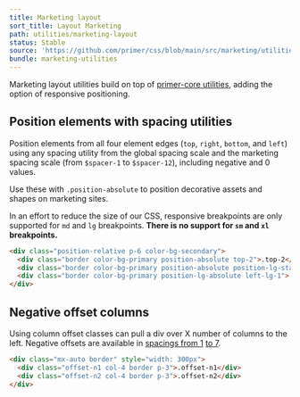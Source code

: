 ```yaml
---
title: Marketing layout
sort_title: Layout Marketing
path: utilities/marketing-layout
status: Stable
source: 'https://github.com/primer/css/blob/main/src/marketing/utilities/layout.scss'
bundle: marketing-utilities
---
```


Marketing layout utilities build on top of [primer-core utilities](/utilities/layout#position), adding the option of responsive positioning.



## Position elements with spacing utilities

Position elements from all four element edges (`top`, `right`, `bottom`, and `left`) using any spacing utility from the global spacing scale and the marketing spacing scale (from `$spacer-1` to `$spacer-12`), including negative and 0 values.

Use these with `.position-absolute` to position decorative assets and shapes on marketing sites.

In an effort to reduce the size of our CSS, responsive breakpoints are only supported for `md` and `lg` breakpoints. **There is no support for `sm` and `xl` breakpoints.**

```html live
<div class="position-relative p-6 color-bg-secondary">
  <div class="border color-bg-primary position-absolute top-2">.top-2</div>
  <div class="border color-bg-primary position-absolute position-lg-static right-md-4">.right-md-4</div>
  <div class="border color-bg-primary position-lg-absolute left-lg-1">.left-lg-1</div>
</div>
```

## Negative offset columns

Using column offset classes can pull a div over X number of columns to the left. Negative offsets are available in [spacings from 1](../support/spacing/#spacing-scale) [to 7](../support/spacing/#extended-spacing-scale).

```html live
<div class="mx-auto border" style="width: 300px">
  <div class="offset-n1 col-4 border p-3">.offset-n1</div>
  <div class="offset-n2 col-4 border p-3">.offset-n2</div>
</div>
```
